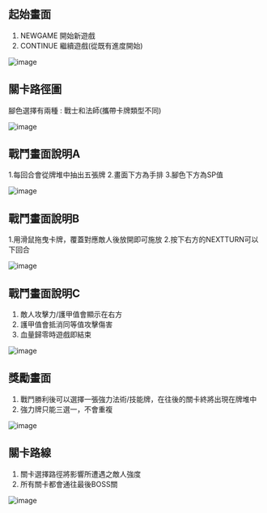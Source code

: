 ## 起始畫面

1. NEWGAME 開始新遊戲
2. CONTINUE 繼續遊戲(從既有進度開始)

![image](https://github.com/the-cryptodog/HarshStoneCloud/blob/master/HarshStoneDemoImage/%E5%9C%96%E7%89%871.png?raw=true)

## 關卡路徑圖

腳色選擇有兩種 : 戰士和法師(攜帶卡牌類型不同)

![image](https://github.com/the-cryptodog/HarshStoneCloud/blob/master/HarshStoneDemoImage/%E5%9C%96%E7%89%872.png?raw=true)

## 戰鬥畫面說明A

1.每回合會從牌堆中抽出五張牌
2.畫面下方為手排
3.腳色下方為SP值


![image](https://github.com/the-cryptodog/HarshStoneCloud/blob/master/HarshStoneDemoImage/%E5%9C%96%E7%89%873.png?raw=true)

## 戰鬥畫面說明B

1.用滑鼠拖曳卡牌，覆蓋對應敵人後放開即可施放
2.按下右方的NEXTTURN可以下回合

![image](https://github.com/the-cryptodog/HarshStoneCloud/blob/master/HarshStoneDemoImage/%E5%9C%96%E7%89%874.png?raw=true)

## 戰鬥畫面說明C

1. 敵人攻擊力/護甲值會顯示在右方
2. 護甲值會抵消同等值攻擊傷害
3. 血量歸零時遊戲即結束

![image](https://github.com/the-cryptodog/HarshStoneCloud/blob/master/HarshStoneDemoImage/%E5%9C%96%E7%89%876.png?raw=true)

## 獎勵畫面

1. 戰鬥勝利後可以選擇一張強力法術/技能牌，在往後的關卡終將出現在牌堆中
2. 強力牌只能三選一，不會重複

![image](https://github.com/the-cryptodog/HarshStoneCloud/blob/master/HarshStoneDemoImage/%E5%9C%96%E7%89%877.png?raw=true)

## 關卡路線

1. 關卡選擇路徑將影響所遭遇之敵人強度
2. 所有關卡都會通往最後BOSS關

![image](https://github.com/the-cryptodog/HarshStoneCloud/blob/master/HarshStoneDemoImage/%E5%9C%96%E7%89%878.png?raw=true)

